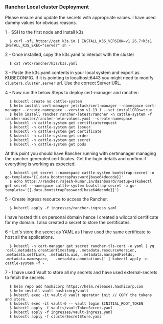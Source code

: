### Rancher Local cluster Deployment

Please ensure and update the secrets with appropriate values. I have used dummy values for obvious reasons.

  1 - SSH to the first node and Install k3s

      $ curl -sfL https://get.k3s.io | INSTALL_K3S_VERSION=v1.26.7+k3s1 INSTALL_K3S_EXEC="server" sh -
    
  2 - Once installed, copy the k3s.yaml to interact with the cluster
      
      $ cat /etc/rancher/k3s/k3s.yaml

  3 - Paste the k3s.yaml contents in your local system and export as KUBECONFIG. If it is pointing to localhost:6443 you might need to modify `clusters.cluster.server` url. Use the correct Server URL.

  4 - Now run the below Steps to deploy cert-manager and rancher:

      $ kubectl create ns cattle-system
      $ helm install cert-manager jetstack/cert-manager --namespace cert-manager --create-namespace --version v1.13.1 --set installCRDs=true
      $ helm install rancher rancher-latest/rancher -n cattle-system -f rancher-master/rancher-helm-values.yaml --create-namespace
      $ kubectl -n cattle-system get certificaterequest
      $ kubectl -n cattle-system get issuer
      $ kubectl -n cattle-system get certificate
      $ kubectl -n cattle-system get order
      $ kubectl -n cattle-system get secret
      $ kubectl -n cattle-system get pods

  At this point you should have Rancher running with certmanager managing the rancher generated certificates. Get the login details and confirm if everything is working as expected.

      $ kubectl get secret --namespace cattle-system bootstrap-secret -o go-template='{{.data.bootstrapPassword|base64decode}}'
      $ echo https://rancher.rajesh-kumar.in/dashboard/?setup=$(kubectl get secret --namespace cattle-system bootstrap-secret -o go-template='{{.data.bootstrapPassword|base64decode}}')

  5 - Create ingress resource to access the Rancher.

      $ kubectl apply -f ingresses/rancher-ingress.yaml    

  I have hosted this on personal domain hence I created a wildcard certificate for my domain. I also created a secret to store the certificates.

  6 - Let's store the secret as YAML as I have used the same certificate to host all the applications.
      
      $ kubectl -n cert-manager get secret rancher-tls-cert -o yaml | yq 'del(.metadata.creationTimestamp, .metadata.resourceVersion, .metadata.selfLink, .metadata.uid, .metadata.managedFields, .metadata.namespace,   .metadata.annotations)' | kubectl apply -n cattle-system -f -

  7 - I have used Vault to store all my secrets and have used external-secrets to fetch the secrets.

      $ helm repo add hashicorp https://helm.releases.hashicorp.com
      $ helm install vault hashicorp/vault
      $ kubectl exec -it vault-0 vault operator init // COPY the tokens and store.
      $ kubectl exec -it vault-0 -- vault login $INITIAL_ROOT_TOKEN
      $ kubectl apply -f vaults/vaultTokenSecret.yaml
      $ kubectl apply -f ingresses/vault-ingress.yaml
      $ kubectl apply -f clusterSecretStore.yaml

